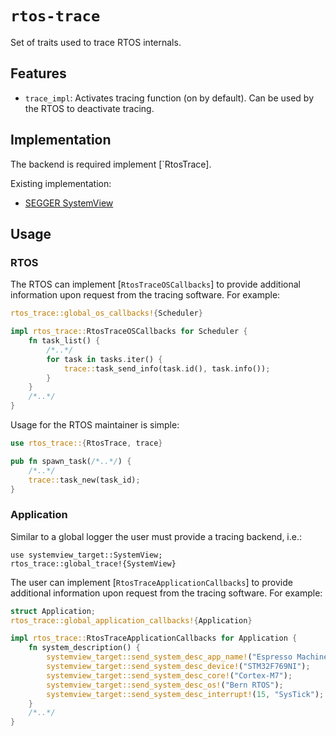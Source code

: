 # `rtos-trace`

<!-- cargo-rdme start -->

Set of traits used to trace RTOS internals.

## Features

- `trace_impl`: Activates tracing function (on by default). Can be used by 
   the RTOS to deactivate tracing.

## Implementation

The backend is required implement [`RtosTrace].

Existing implementation:
- [SEGGER SystemView](https://docs.rs/systemview-target/)

## Usage

### RTOS

The RTOS can implement [`RtosTraceOSCallbacks`] to provide additional 
information upon request from the tracing software. For example:
```rust
rtos_trace::global_os_callbacks!{Scheduler}

impl rtos_trace::RtosTraceOSCallbacks for Scheduler {
    fn task_list() {
        /*..*/
        for task in tasks.iter() {
            trace::task_send_info(task.id(), task.info());
        }
    }
    /*..*/
}
```

Usage for the RTOS maintainer is simple:
```rust
use rtos_trace::{RtosTrace, trace}

pub fn spawn_task(/*..*/) {
    /*..*/
    trace::task_new(task_id);
}
```

### Application

Similar to a global logger the user must provide a tracing backend, i.e.:
```ìgnore
use systemview_target::SystemView;
rtos_trace::global_trace!{SystemView}
```

The user can implement [`RtosTraceApplicationCallbacks`] to provide 
additional information upon request from the tracing software. For example:
```rust
struct Application;
rtos_trace::global_application_callbacks!{Application}

impl rtos_trace::RtosTraceApplicationCallbacks for Application {
    fn system_description() {
        systemview_target::send_system_desc_app_name!("Espresso Machine");
        systemview_target::send_system_desc_device!("STM32F769NI");
        systemview_target::send_system_desc_core!("Cortex-M7");
        systemview_target::send_system_desc_os!("Bern RTOS");
        systemview_target::send_system_desc_interrupt!(15, "SysTick");
    }
    /*..*/
}

```

<!-- cargo-rdme end -->
